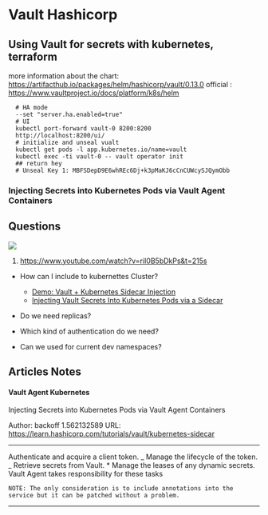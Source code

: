 # Vault Hashicorp

## Using Vault for secrets with kubernetes, terraform

more information about the chart: https://artifacthub.io/packages/helm/hashicorp/vault/0.13.0
official : https://www.vaultproject.io/docs/platform/k8s/helm

```
  # HA mode
  --set "server.ha.enabled=true"
  # UI
  kubectl port-forward vault-0 8200:8200
  http://localhost:8200/ui/
  # initialize and unseal vualt
  kubectl get pods -l app.kubernetes.io/name=vault
  kubectl exec -ti vault-0 -- vault operator init
  ## return hey
  # Unseal Key 1: MBFSDepD9E6whREc6Dj+k3pMaKJ6cCnCUWcySJQymObb
```

### Injecting Secrets into Kubernetes Pods via Vault Agent Containers

## Questions

![](wiki/assets/images/2021-07-09-23-03-59.png)

1. https://www.youtube.com/watch?v=riI0B5bDkPs&t=215s

- How can I include to kubernettes Cluster?

  - [Demo: Vault + Kubernetes Sidecar Injection](https://www.youtube.com/watch?v=xUuJhgDbUJQ)
  - [Injecting Vault Secrets Into Kubernetes Pods via a Sidecar](#vault-agent-kubernetes)

- Do we need replicas?
- Which kind of authentication do we need?
- Can we used for current dev namespaces?

## Articles Notes

#### Vault Agent Kubernetes

Injecting Secrets into Kubernetes Pods via Vault Agent Containers

Author: backoff 1.562132589
URL: https://learn.hashicorp.com/tutorials/vault/kubernetes-sidecar

---

Authenticate and acquire a client token. _ Manage the lifecycle of the token. _ Retrieve secrets from Vault. \* Manage the leases of any dynamic secrets. Vault Agent takes responsibility for these tasks

    NOTE: The only consideration is to include annotations into the service but it can be patched without a problem.

---
